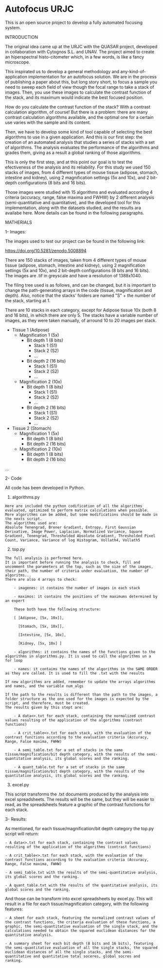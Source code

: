 # Autofocus URJC

This is an open source project to develop a fully automated focusing system.

INTRODUCTION

The original idea came up at the URJC with the QUASAR project, developed in collaboration with Cytognos S.L. and UNAV. The project aimed to create an hiperspectral histo-citometer which, in a few words, is like a fancy microscope.

This inspirated us to develop a general methodology and any-kind-of-application implementation for an autofocus solution. We are in the process of publishing a paper about this, but long story short, to focus a sample you need to sweep each field of view though the focal range to take a stack of images. Then, you use these images to calculate the contrast function of the stack, and its maximum would indicate the best focused position.

How do you calculate the contrast function of the stack? With a contrast calculation algorithm, of course! But there is a problem: there are many contrast calculation algorithms available, and the optimal one for a certain use varies with the sample and its content.

Then, we have to develop some kind of tool capable of selecting the best algorithms to use in a given application. And this is our first step: the creation of an automated analysis that studies a series of stacks with a set of algorithms. The analysis evaluates the performance of the algorithms and grades them, giving as a result a global ranking of those algorithms.

This is only the first step, and at this point our goal is to test the efectiveness of the analysis and its reliability. For this study we used 150 stacks of images, from 4 different types of mouse tissue (adipose, stomach, intestine and kidney), using 2 magnification settings (5x and 10x), and 2 bit-depth configurations (8 bits and 16 bits).

Those images were studied with 15 algorithms and evaluated according 4 criteria (accuracy, range, false maxima and FWHW) by 2 different analysis (semi-quantitative and quantitative), and the developed tool for this implementation, along with the datasets studied, and the results ara availabe here. More details can be found in the following paragraphs.


MATHERIALS

1- Images:

  The images used to test our project can be found in the following link:
  
  https://doi.org/10.5281/zenodo.5008894
  
  There are 150 stacks of images, taken from 4 different types of mouse tissue (adipose, stomach, intestine and kidney), using 2 magnification settings (5x and 10x), and 2 bit-depth configurations (8 bits and 16 bits). The images are .tif in greyscale and have a resolution of 1388x1040.
  
  The filing tree used is as follows, and can be changed, but it is important to change the path-generating arrays in the code (tissue, magnification and depth). Also, notice that the stacks' folders are named "S" + the number of the stack, starting at 1.
  
  There are 10 stacks in each category, except for Adipose tissue 10x (both 8 and 16 bits), in which there are only 5. The stacks have a variable number of images, as they were taken manually, of arround 10 to 20 images per stack.
  
  - Tissue 1 (Adipose)
  	- Magnification 1 (5x)
		- Bit depth 1 (8 bits)
			- Stack 1 (S1)
			- Stack 2 (S2)
			- ...
		- Bit depth 2 (16 bits)
			- Stack 1 (S1)
			- Stack 2 (S2)
			- ...
	- Magnification 2 (10x)
		- Bit depth 1 (8 bits)
			- Stack 1 (S1)
			- Stack 2 (S2)
			- ...
		- Bit depth 2 (16 bits)
			- Stack 1 (S1)
			- Stack 2 (S2)
			- ...
  - Tissue 2 (Stomach)
  	- Magnification 1 (5x)
		- Bit depth 1 (8 bits)
		- Bit depth 2 (16 bits)
	- Magnification 2 (10x)
		- Bit depth 1 (8 bits)
		- Bit depth 2 (16 bits)

  ...

  
2- Code

All code has been developed in Python.
  1. algorithms.py
  
    Here are included the python codification of all the algorithms evaluated, optimized to perform matrix calculations when possible.
    More algorithms can be added, but some modifications should be made in the nexts script.
	The algorithms used are:
	Absolute Tenengrad, Brener Gradient, Entropy, First Gaussian Derivative, Image Power, Laplacian, Normalized Variance, Square Gradient, Tenengrad, Thresholded Absolute Gradient, Thresholded Pixel Count, Variance, Variance of log Histogram, Vollath4, Vollath5
	
  2. top.py
  
    The full analysis is performed here.
	It is important before running the analysis to check, fill and uncomment the parameters at the top, such as the size of the images, their path, the number of criteria under evaluation, the number of algoritms...
	There are also 4 arrays to check:
	
		- imagenes: it contains the number of images in each stack
		
		- maximos: it contains the positions of the maximums determined by an expert
		
		These both have the following structure:
		
		[ [Adipose, [5x, 10x]],
		
		  [Stomach, [5x, 10x]],
		  
		  [Intestine, [5x, 10x],
		  
		  [Kidney, [5x, 10x] ]
		  
		- algorithms: it contains the names of the functions given to the algorithms in algorithms.py. It is used to call the algorithms un a for loop
		
		- names: it contaims the names of the algorithms in the SAME ORDER as they are called. It is used to fill the .txt with the results
		
	If new algorithms are added, remember to update the arrays algorithms and names, and the variable num_algs
	
	If the path to the results is different than the path to the images, a folder structure as the one used for the images is expected by the script, and therefore, must be created.
	The results given by this stept are:
	
		- A data<>.txt for each stack, containing the normalized contrast values resulting of the application of the algorithms (contrast functions)
		
		- A crit_table<>.txt for each stack, with the evaluation of the contrast functions according to the evaluation criteria (Accuracy, Range, False maxima, FWHW)
		
		- A semi_table.txt for a set of stacks in the same tissue/magnification/bit depth category, with the results of the semi-quantitative analysis, its global scores and the ranking.
		
		- A quant_table.txt for a set of stacks in the same tissue/magnification/bit depth category, with the results of the quantitative analysis, its global scores and the ranking.
  
  3. excel.py
  
  This script transforms the .txt documents produced by the analysis into excel spreadsheets.
  The results will be the same, but they will be easier to read, as the spreadsheets feature a graphic of the contrast functions for each stack.
  
  
  
3- Results:

  As mentioned, for each tissue/magnification/bit depth category the top.py script will return:
  
	- A data<>.txt for each stack, containing the contrast values resulting of the application of the algorithms (contrast functions)
	
	- A crit_table<>.txt for each stack, with the evaluation of the contrast functions according to the evaluation criteria (Accuracy, Range, False maxima, FWHW)
	
	- A semi_table.txt with the results of the semi-quantitative analysis, its global scores and the ranking.
	
	- A quant_table.txt with the results of the quantitative analysis, its global scores and the ranking.
	
  And those can be transform into excel spreadsheets by excel.py. This will result in a file for each tissue/magnification category, with the following features:
  
	- A sheet for each stack, featuring the normalized contrast values of the contrast functions, the criteria evaluation of these functions, a graphic, the semi-quantitative evaluation of the single stack, and the calculations needed to obtain the squared euclidean distances for the quantitative analysis.
	
	- A summary sheet for each bit depth (8 bits and 16 bits), featuring the semi-quantitative evaluation of all the single stacks, the squared euclidean distances of all the single stacks, and the semi-quantitative and quantitative total soceres, global socres and ranking.
  

